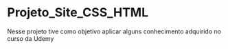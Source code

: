 # Projeto_Site_CSS_HTML
Nesse projeto tive como objetivo aplicar alguns conhecimento adquirido no curso da Udemy
